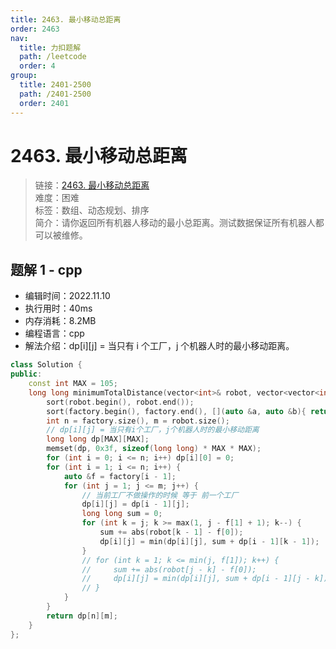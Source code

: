 ```yaml
---
title: 2463. 最小移动总距离
order: 2463
nav:
  title: 力扣题解
  path: /leetcode
  order: 4
group:
  title: 2401-2500
  path: /2401-2500
  order: 2401
---
```


# 2463. 最小移动总距离

> 链接：[2463. 最小移动总距离](https://leetcode.cn/problems/minimum-total-distance-traveled/)  
> 难度：困难  
> 标签：数组、动态规划、排序  
> 简介：请你返回所有机器人移动的最小总距离。测试数据保证所有机器人都可以被维修。

## 题解 1 - cpp

- 编辑时间：2022.11.10
- 执行用时：40ms
- 内存消耗：8.2MB
- 编程语言：cpp
- 解法介绍：dp[i][j] = 当只有 i 个工厂，j 个机器人时的最小移动距离。

```cpp
class Solution {
public:
    const int MAX = 105;
    long long minimumTotalDistance(vector<int>& robot, vector<vector<int>>& factory) {
        sort(robot.begin(), robot.end());
        sort(factory.begin(), factory.end(), [](auto &a, auto &b){ return a[0] < b[0]; });
        int n = factory.size(), m = robot.size();
        // dp[i][j] = 当只有i个工厂，j个机器人时的最小移动距离
        long long dp[MAX][MAX];
        memset(dp, 0x3f, sizeof(long long) * MAX * MAX);
        for (int i = 0; i <= n; i++) dp[i][0] = 0;
        for (int i = 1; i <= n; i++) {
            auto &f = factory[i - 1];
            for (int j = 1; j <= m; j++) {
                // 当前工厂不做操作的时候 等于 前一个工厂
                dp[i][j] = dp[i - 1][j];
                long long sum = 0;
                for (int k = j; k >= max(1, j - f[1] + 1); k--) {
                    sum += abs(robot[k - 1] - f[0]);
                    dp[i][j] = min(dp[i][j], sum + dp[i - 1][k - 1]);
                }
                // for (int k = 1; k <= min(j, f[1]); k++) {
                //     sum += abs(robot[j - k] - f[0]);
                //     dp[i][j] = min(dp[i][j], sum + dp[i - 1][j - k]);
                // }
            }
        }
        return dp[n][m];
    }
};
```

